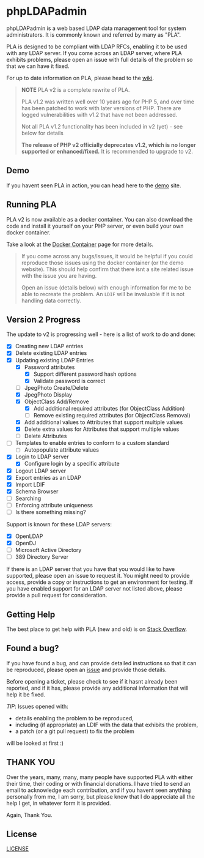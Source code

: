 # phpLDAPadmin
phpLDAPadmin is a web based LDAP data management tool for system administrators. It is commonly known and referred by many as "PLA".

PLA is designed to be compliant with LDAP RFCs, enabling it to be used with any LDAP server.
If you come across an LDAP server, where PLA exhibits problems, please open an issue with full details of the problem so that we can have it fixed.

For up to date information on PLA, please head to the [wiki](https://github.com/leenooks/phpLDAPadmin/wiki).

> **NOTE**
> PLA v2 is a complete rewrite of PLA.
>
> PLA v1.2 was written well over 10 years ago for PHP 5, and over time has been patched to work with later versions of PHP. There are logged vulnerabilities with v1.2 that have not been addressed.
>
> Not all PLA v1.2 functionality has been included in v2 (yet) - see below for details
>
> **The release of PHP v2 officially deprecates v1.2, which is no longer supported or enhanced/fixed.** It is recommended to upgrade to v2.

## Demo
If you havent seen PLA in action, you can head here to the [demo](https://demo.phpldapadmin.org) site.

## Running PLA
PLA v2 is now available as a docker container. You can also download the code and install it yourself on your PHP server, or even build your own docker container.

Take a look at the [Docker Container](https://github.com/leenooks/phpLDAPadmin/wiki/Docker-Container) page for more details.

> If you come across any bugs/issues, it would be helpful if you could reproduce those issues using the docker container (or the demo website). This should help confirm that there isnt a site related issue with the issue you are having.
>
> Open an issue (details below) with enough information for me to be able to recreate the problem. An `LDIF` will be invaluable if it is not handling data correctly.

## Version 2 Progress

The update to v2 is progressing well - here is a list of work to do and done:

- [X] Creating new LDAP entries
- [X] Delete existing LDAP entries
- [X] Updating existing LDAP Entries
  - [X] Password attributes
    - [X] Support different password hash options
    - [X] Validate password is correct
  - [ ] JpegPhoto Create/Delete
  - [X] JpegPhoto Display
  - [X] ObjectClass Add/Remove
    - [X] Add additional required attributes (for ObjectClass Addition)
    - [ ] Remove existing required attributes (for ObjectClass Removal)
  - [X] Add additional values to Attributes that support multiple values
  - [X] Delete extra values for Attributes that support multiple values
  - [ ] Delete Attributes
- [ ] Templates to enable entries to conform to a custom standard
  - [ ] Autopopulate attribute values
- [X] Login to LDAP server
  - [X] Configure login by a specific attribute
- [X] Logout LDAP server
- [X] Export entries as an LDAP
- [X] Import LDIF
- [X] Schema Browser
- [ ] Searching
- [ ] Enforcing attribute uniqueness
- [ ] Is there something missing?

Support is known for these LDAP servers:
- [X] OpenLDAP
- [X] OpenDJ
- [ ] Microsoft Active Directory
- [ ] 389 Directory Server

If there is an LDAP server that you have that you would like to have supported, please open an issue to request it.
You might need to provide access, provide a copy or instructions to get an environment for testing. If you have enabled 
support for an LDAP server not listed above, please provide a pull request for consideration.

## Getting Help
The best place to get help with PLA (new and old) is on [Stack Overflow](https://stackoverflow.com/tags/phpldapadmin/info).

## Found a bug?
If you have found a bug, and can provide detailed instructions so that it can be reproduced, please open an [issue](https://github.com/leenooks/phpLDAPadmin/issues) and provide those details.

Before opening a ticket, please check to see if it hasnt already been reported, and if it has, please provide any additional information that will help it be fixed.

*TIP*: Issues opened with:

* details enabling the problem to be reproduced,
* including (if appropriate) an LDIF with the data that exhibits the problem,
* a patch (or a git pull request) to fix the problem

will be looked at first :)

## THANK YOU
Over the years, many, many, many people have supported PLA with either their time, their coding or with financial donations.
I have tried to send an email to acknowledge each contribution, and if you havent seen anything personally from me, I am sorry, but please know that I do appreciate all the help I get, in whatever form it is provided.

Again, Thank You.

## License
[LICENSE](LICENSE)
